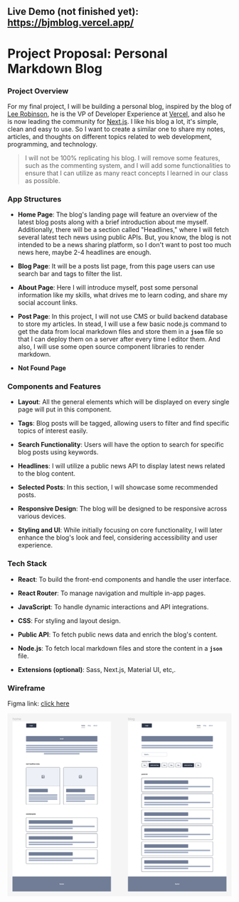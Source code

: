 ## Live Demo (not finished yet): https://bjmblog.vercel.app/



# Project Proposal: Personal Markdown Blog



### Project Overview

For my final project, I will be building a personal blog, inspired by the blog of [Lee Robinson](https://leerob.io/), he is the VP of Developer Experience at [Vercel](https://vercel.com/), and also he is now leading the community for [Next.js](https://nextjs.org/). I like his blog a lot, it's simple, clean and easy to use. So I want to create a similar one to share my notes, articles, and thoughts on different topics related to web development, programming, and technology.

> I will not be 100% replicating his blog. I will remove some features, such as the commenting system, and I will add some functionalities to ensure that I can utilize as many react concepts I learned in our class as possible.



### App Structures

- **Home Page**: The blog's landing page will feature an overview of the latest blog posts along with a brief introduction about me myself. Additionally, there will be a section called "Headlines," where I will fetch several latest tech news using public APIs. But, you know, the blog is not intended to be a news sharing platform, so I don't want to post too much news here, maybe 2-4 headlines are enough.

- **Blog Page**: It will be a posts list page, from this page users can use search bar and tags to filter the list.  

- **About Page**: Here I will introduce myself, post some personal information like my skills, what drives me to learn coding, and share my social account links.

- **Post Page**: In this project, I will not use CMS or build backend database to store my articles. In stead, I will use a few basic node.js command to get the data from local markdown files and store them in a **`json`** file so that I can deploy them on a server after every time I editor them. And also, I will use some open source component libraries to render markdown.

- **Not Found Page**



### Components and Features

- **Layout**: All the general elements which will be displayed on every single page will put in this component.

- **Tags**: Blog posts will be tagged, allowing users to filter and find specific topics of interest easily.

- **Search Functionality**: Users will have the option to search for specific blog posts using keywords.

- **Headlines**: I will utilize a public news API to display latest news related to the blog content.
- **Selected Posts**: In this section, I will showcase some recommended posts.

- **Responsive Design**: The blog will be designed to be responsive across various devices.

- **Styling and UI**: While initially focusing on core functionality, I will later enhance the blog's look and feel, considering accessibility and user experience.



### Tech Stack

- **React**: To build the front-end components and handle the user interface.

- **React Router**: To manage navigation and multiple in-app pages.

- **JavaScript**: To handle dynamic interactions and API integrations.

- **CSS**: For styling and layout design.

- **Public API**: To fetch public news data and enrich the blog's content.
- **Node.js**: To fetch local markdown files and store the content in a **`json`** file.
- **Extensions (optional)**: Sass, Next.js, Material UI, etc,.



### Wireframe

Figma link: [click here](https://www.figma.com/file/VsE5BeDWc1Afq3sXNPsa4r/bjm-blog?type=design&node-id=0%3A1&mode=design&t=PjCbH9szgOEPbquU-1)

![image-wireframe](./wireframe.png)
